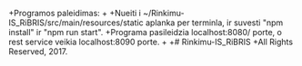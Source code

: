 +Programos paleidimas:
+
+Nueiti i ~/Rinkimu-IS_RiBRIS/src/main/resources/static aplanka per terminla, ir suvesti "npm install" ir "npm run start". 
+Programa pasileidzia localhost:8080/ porte, o rest service veikia localhost:8090 porte.
+
+# Rinkimu-IS_RiBRIS
+All Rights Reserved, 2017.
